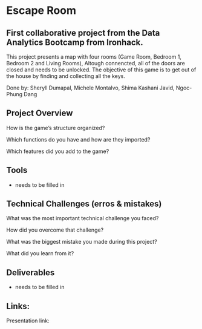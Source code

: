 # Escape Room 

## First collaborative project from the Data Analytics Bootcamp from Ironhack. 
This project presents a map with four rooms (Game Room, Bedroom 1, Bedroom 2 and Living Rooms), Altough connencted, all of the doors are closed and needs to be unlocked. The objective of this game is to get out of the house by finding and collecting all the keys. 

Done by:
Sheryll Dumapal,
Michele Montalvo,
Shima Kashani Javid,
Ngoc-Phung Dang


## Project Overview 

How is the game’s structure organized?

Which functions do you have and how are they imported?

Which features did you add to the game?

## Tools
- needs to be filled in 

## Technical Challenges (erros & mistakes)
 
What was the most important technical challenge you faced?

How did you overcome that challenge?

What was the biggest mistake you made during this project?

What did you learn from it?

## Deliverables 
- needs to be filled in 

## Links: 
Presentation link: 